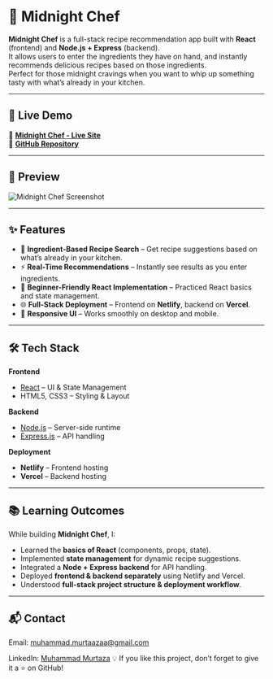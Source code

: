 # 🌙 Midnight Chef

**Midnight Chef** is a full-stack recipe recommendation app built with **React** (frontend) and **Node.js + Express** (backend).  
It allows users to enter the ingredients they have on hand, and instantly recommends delicious recipes based on those ingredients.  
Perfect for those midnight cravings when you want to whip up something tasty with what’s already in your kitchen.

---

## 🚀 Live Demo
🔗 **[Midnight Chef - Live Site](https://midnight-chef.netlify.app/)**  
🔗 **[GitHub Repository](https://github.com/Muhammad-Murtaazaa/Midnight-Chef)**

---

## 📸 Preview

![Midnight Chef Screenshot](https://via.placeholder.com/1000x500.png?text=Midnight+Chef+App+Preview)

---

## ✨ Features
- 🥗 **Ingredient-Based Recipe Search** – Get recipe suggestions based on what’s already in your kitchen.
- ⚡ **Real-Time Recommendations** – Instantly see results as you enter ingredients.
- 🎯 **Beginner-Friendly React Implementation** – Practiced React basics and state management.
- 🌐 **Full-Stack Deployment** – Frontend on **Netlify**, backend on **Vercel**.
- 📱 **Responsive UI** – Works smoothly on desktop and mobile.

---

## 🛠 Tech Stack

**Frontend**  
- [React](https://reactjs.org/) – UI & State Management  
- HTML5, CSS3 – Styling & Layout  

**Backend**  
- [Node.js](https://nodejs.org/) – Server-side runtime  
- [Express.js](https://expressjs.com/) – API handling  

**Deployment**  
- **Netlify** – Frontend hosting  
- **Vercel** – Backend hosting  

---

## 📚 Learning Outcomes
While building **Midnight Chef**, I:
- Learned the **basics of React** (components, props, state).
- Implemented **state management** for dynamic recipe suggestions.
- Integrated a **Node + Express backend** for API handling.
- Deployed **frontend & backend separately** using Netlify and Vercel.
- Understood **full-stack project structure & deployment workflow**.

---
## 📬 Contact
Email: muhammad.murtaazaa@gmail.com

LinkedIn: [Muhammad Murtaza](https://www.linkedin.com/in/muhammad-murtaza-577381327/)
💡 If you like this project, don’t forget to give it a ⭐ on GitHub!
